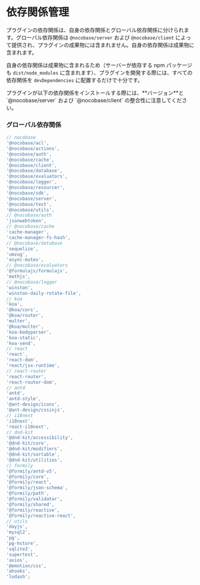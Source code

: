 # 依存関係管理

プラグインの依存関係は、自身の依存関係とグローバル依存関係に分けられます。グローバル依存関係は `@nocobase/server` および `@nocobase/client` によって提供され、プラグインの成果物には含まれません。自身の依存関係は成果物に含まれます。

自身の依存関係は成果物に含まれるため（サーバーが依存する npm パッケージも `dist/node_modules` に含まれます）、プラグインを開発する際には、すべての依存関係を `devDependencies` に配置するだけで十分です。

<Alert type="warning">
プラグインが以下の依存関係をインストールする際には、**バージョン**と `@nocobase/server` および `@nocobase/client` の整合性に注意してください。
</Alert>

### グローバル依存関係

```js
// nocobase
'@nocobase/acl',
'@nocobase/actions',
'@nocobase/auth',
'@nocobase/cache',
'@nocobase/client',
'@nocobase/database',
'@nocobase/evaluators',
'@nocobase/logger',
'@nocobase/resourcer',
'@nocobase/sdk',
'@nocobase/server',
'@nocobase/test',
'@nocobase/utils',
// @nocobase/auth
'jsonwebtoken',
// @nocobase/cache
'cache-manager',
'cache-manager-fs-hash',
// @nocobase/database
'sequelize',
'umzug',
'async-mutex',
// @nocobase/evaluators
'@formulajs/formulajs',
'mathjs',
// @nocobase/logger
'winston',
'winston-daily-rotate-file',
// koa
'koa',
'@koa/cors',
'@koa/router',
'multer',
'@koa/multer',
'koa-bodyparser',
'koa-static',
'koa-send',
// react
'react',
'react-dom',
'react/jsx-runtime',
// react-router
'react-router',
'react-router-dom',
// antd
'antd',
'antd-style',
'@ant-design/icons',
'@ant-design/cssinjs',
// i18next
'i18next',
'react-i18next',
// dnd-kit
'@dnd-kit/accessibility',
'@dnd-kit/core',
'@dnd-kit/modifiers',
'@dnd-kit/sortable',
'@dnd-kit/utilities',
// formily
'@formily/antd-v5',
'@formily/core',
'@formily/react',
'@formily/json-schema',
'@formily/path',
'@formily/validator',
'@formily/shared',
'@formily/reactive',
'@formily/reactive-react',
// utils
'dayjs',
'mysql2',
'pg',
'pg-hstore',
'sqlite3',
'supertest',
'axios',
'@emotion/css',
'ahooks',
'lodash';
```


